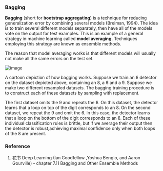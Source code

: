 ### Bagging ###


**Bagging** (short for **bootstrap aggregating**) is a technique for reducing generalization
error by combining several models (Breiman, 1994). The idea is to
train several different models separately, then have all of the models vote on the
output for test examples. This is an example of a general strategy in machine
learning called **model averaging**. Techniques employing this strategy are known
as ensemble methods.

The reason that model averaging works is that different models will usually
not make all the same errors on the test set.


![image](https://user-images.githubusercontent.com/39177230/115105133-81197100-9f8f-11eb-9e13-07177ddac74c.png)

A cartoon depiction of how bagging works. Suppose we train an 8 detector on
the dataset depicted above, containing an 8, a 6 and a 9. Suppose we make two different
resampled datasets. The bagging training procedure is to construct each of these datasets
by sampling with replacement. 

The first dataset omits the 9 and repeats the 8. On this dataset, the detector learns that a loop on top of the digit corresponds to an 8. 
On the second dataset, we repeat the 9 and omit the 6. In this case, the detector learns that a loop on the bottom of the digit corresponds to an 8. 
Each of these individual classification rules is brittle, but if we average their output then the detector is robust,achieving maximal confidence only when both loops of the 8 are present.
































### Reference ###

1.  花书 Deep Learning (Ian Goodfellow ,Yoshua Bengio, and Aaron Gourville) - chapter 7.11 Bagging and Other Ensemble Methods


